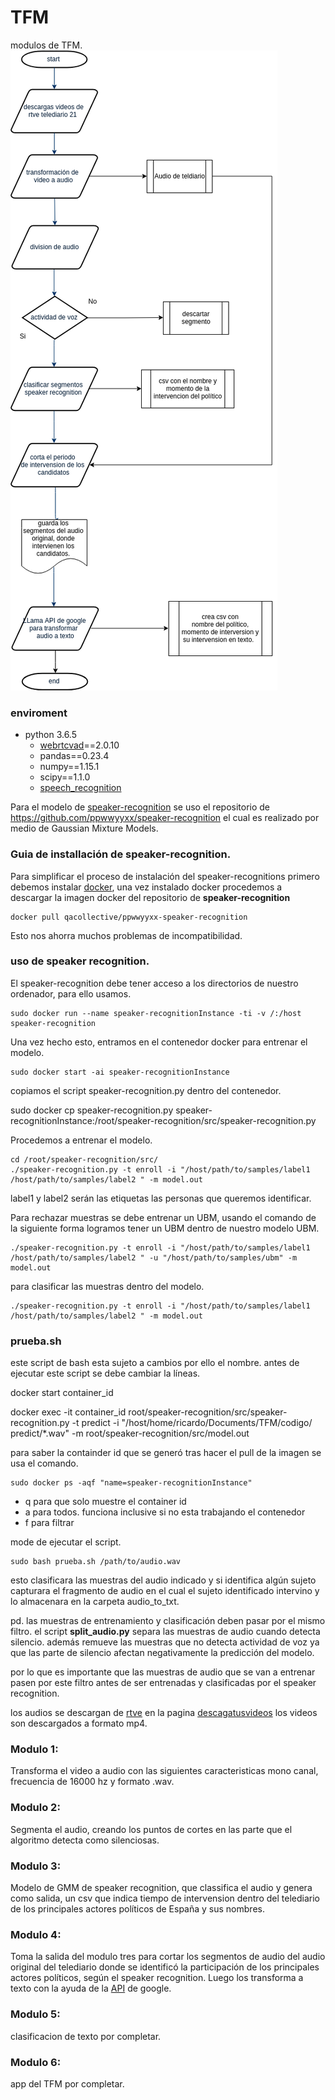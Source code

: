 # TFM

modulos de TFM.
![alt text](/diagrama/TFM.png)


### enviroment 

- python 3.6.5
  - [webrtcvad](https://github.com/wiseman/py-webrtcvad)==2.0.10
  - pandas==0.23.4
  - numpy==1.15.1
  - scipy==1.1.0
  - [speech_recognition](https://pypi.org/project/SpeechRecognition/)


Para el modelo de [speaker-recognition](https://github.com/ppwwyyxx/speaker-recognition) se uso el repositorio de https://github.com/ppwwyyxx/speaker-recognition el cual es realizado por medio de Gaussian Mixture Models. 

### Guia de installación de speaker-recognition.
Para simplificar el proceso de instalación del speaker-recognitions primero debemos instalar [docker](https://docs.docker.com/install/), una vez instalado docker procedemos a descargar la imagen docker del repositorio de **speaker-recognition**

    docker pull qacollective/ppwwyyxx-speaker-recognition

Esto nos ahorra muchos problemas de incompatibilidad. 

### uso de speaker recognition.
El speaker-recognition debe tener acceso a los directorios de nuestro ordenador, para ello usamos.

    sudo docker run --name speaker-recognitionInstance -ti -v /:/host speaker-recognition

Una vez hecho esto, entramos en el contenedor docker para entrenar el modelo.

    sudo docker start -ai speaker-recognitionInstance

copiamos el script speaker-recognition.py dentro del contenedor.

   sudo docker cp speaker-recognition.py speaker-recognitionInstance:/root/speaker-recognition/src/speaker-recognition.py

Procedemos a entrenar el modelo.

    cd /root/speaker-recognition/src/
    ./speaker-recognition.py -t enroll -i "/host/path/to/samples/label1 /host/path/to/samples/label2 " -m model.out

label1 y label2 serán las etiquetas las personas que queremos identificar.

Para rechazar muestras se debe entrenar un UBM, usando el comando de la siguiente forma logramos tener un UBM dentro de nuestro modelo UBM.

    ./speaker-recognition.py -t enroll -i "/host/path/to/samples/label1 /host/path/to/samples/label2 " -u "/host/path/to/samples/ubm" -m model.out

para clasificar las muestras dentro del modelo. 

    ./speaker-recognition.py -t enroll -i "/host/path/to/samples/label1 /host/path/to/samples/label2 " -m model.out

### prueba.sh 
este script de bash esta sujeto a cambios por ello el nombre.
antes de ejecutar este script se debe cambiar la líneas.

  docker start   container_id
 
  docker exec -it container_id root/speaker-recognition/src/speaker-recognition.py -t predict -i "/host/home/ricardo/Documents/TFM/codigo/   predict/*.wav" -m root/speaker-recognition/src/model.out

para saber la containder id que se generó tras hacer el pull de la imagen se usa el comando.

    sudo docker ps -aqf "name=speaker-recognitionInstance"

- q para que solo muestre el container id
- a para todos. funciona inclusive si no esta trabajando el contenedor
- f para filtrar

mode de ejecutar el script. 

    sudo bash prueba.sh /path/to/audio.wav

esto clasificara las muestras del audio indicado y si identifica algún sujeto capturara el fragmento de audio en el cual el sujeto identificado intervino y lo almacenara en la carpeta audio_to_txt.

pd. las muestras de entrenamiento y clasificación deben pasar por el mismo filtro. 
el script **split_audio.py** separa las muestras de audio cuando detecta silencio. además remueve las muestras que no detecta actividad de voz ya que las parte de silencio afectan negativamente la predicción del modelo. 

por lo que es importante que las muestras de audio que se van a entrenar pasen por este filtro antes de ser entrenadas y clasificadas por el speaker recognition.

los audios se descargan de [rtve](http://www.rtve.es/alacarta/videos/telediario/) en la pagina [descagatusvideos](http://www.descargavideos.tv/) los videos son descargados a formato mp4.

### Modulo 1:
Transforma el video a audio con las siguientes caracteristicas mono canal,
frecuencia de 16000 hz y formato .wav.

### Modulo 2:
Segmenta el audio, creando los puntos de cortes en las parte que el algoritmo detecta como silenciosas.

### Modulo 3:
Modelo de GMM de speaker recognition, que classifica el audio y genera como salida, un csv que indica tiempo de intervension dentro del telediario de los principales actores políticos de España y sus nombres.

### Modulo 4:
Toma la salida del modulo tres para cortar los segmentos de audio del audio original del telediario donde se identificó la participación de los principales actores políticos, según el speaker recognition. Luego los transforma a texto con la ayuda de la [API](https://pypi.org/project/SpeechRecognition/) de google.

### Modulo 5:
clasificacion de texto por completar.

### Modulo 6:
app del TFM por completar.
